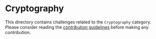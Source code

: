 # Cryptography

This directory contains challenges related to the `Cryptography` category.  
Please consider reading the [contribution guidelines](../.github/CONTRIBUTING.md) before making any contribution.
